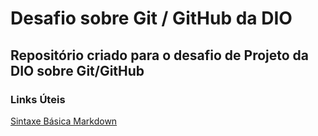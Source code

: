 # Desafio sobre Git / GitHub da DIO

## Repositório criado para o desafio de Projeto da DIO sobre Git/GitHub

### Links Úteis
[Sintaxe Básica Markdown](https://www.markdownguide.org/basic-syntax/)
